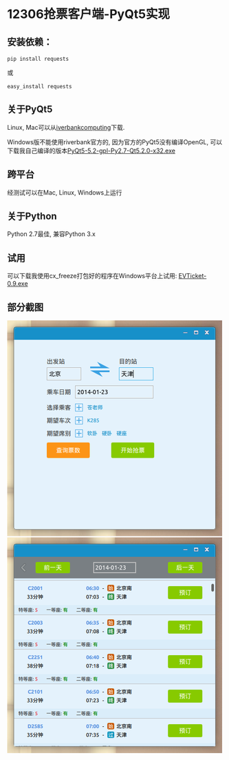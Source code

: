 12306抢票客户端-PyQt5实现
=============================

安装依赖：
--------

```
pip install requests 
```
或
```
easy_install requests 
```

关于PyQt5
---------
Linux, Mac可以从[iverbankcomputing](http://www.riverbankcomputing.com/software/pyqt/download5)下载.

Windows版不能使用riverbank官方的, 因为官方的PyQt5没有编译OpenGL, 可以下载我自己编译的版本[PyQt5-5.2-gpl-Py2.7-Qt5.2.0-x32.exe](http://pan.baidu.com/s/1dDDZiHr)

跨平台
---------
经测试可以在Mac, Linux, Windows上运行

关于Python
----------
Python 2.7最佳, 兼容Python 3.x

试用
------
可以下载我使用cx_freeze打包好的程序在Windows平台上试用: [EVTicket-0.9.exe](http://pan.baidu.com/s/1qWjQ8US#dir/path=%2FTicket)


部分截图
--------
<img src="./src/data/5.png" />

<img src="./src/data/4.png" />

